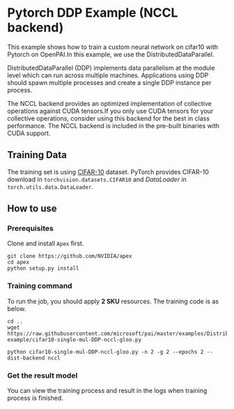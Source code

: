 # Pytorch DDP Example (NCCL backend)

This example shows how to train a custom neural network on cifar10 with Pytorch on OpenPAI.In this example, we use the DistributedDataParallel.

DistributedDataParallel (DDP) implements data parallelism at the module level which can run across multiple machines. Applications using DDP should spawn multiple processes and create a single DDP instance per process.

The NCCL backend provides an optimized implementation of collective operations against CUDA tensors.If you only use CUDA tensors for your collective operations, consider using this backend for the best in class performance. The NCCL backend is included in the pre-built binaries with CUDA support.

## Training Data

The training set is using [CIFAR-10](https://www.cs.toronto.edu/~kriz/cifar.html) dataset. PyTorch provides CIFAR-10 download in `torchvision.datasets.CIFAR10` and *DataLoader* in `torch.utils.data.DataLoader`.

## How to use

### Prerequisites

Clone and install `Apex` first.
```
git clone https://github.com/NVIDIA/apex
cd apex
python setup.py install
```
  
### Training command

To run the job, you should apply **2 SKU** resources. The training code is as below.
```
cd ..
wget https://raw.githubusercontent.com/microsoft/pai/master/examples/Distributed-example/cifar10-single-mul-DDP-nccl-gloo.py

python cifar10-single-mul-DDP-nccl-gloo.py -n 2 -g 2 --epochs 2 --dist-backend nccl
```

### Get the result model

You can view the training process and result in the logs when training process is finished.
